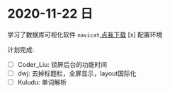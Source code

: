 # 2020-11-22 日
学习了数据库可视化软件 `navicat`,[点我下载](http://www.navicat.com.cn/download/navicat-premium)
[x] 配置环境

计划完成:
- [ ] Coder_Liu: 锁屏后台的功能时间
- [ ] dwj: 去掉标题栏，全屏显示，layout国际化
- [ ] Kuludu: 单词解析
